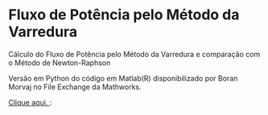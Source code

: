 # Fluxo de Potência pelo Método da Varredura

Cálculo do Fluxo de Potência pelo Método da Varredura e comparação com o Método de Newton-Raphson

Versão em Python do código em Matlab(R) disponibilizado por Boran Morvaj no File Exchange da Mathworks. 

<a href="http://www.mathworks.com/matlabcentral/fileexchange/49797-forward-backward-sweep-load-flow-method-for-radial-distribution-networks?focused=3863455&tab=function"> Clique aqui. </a>:



